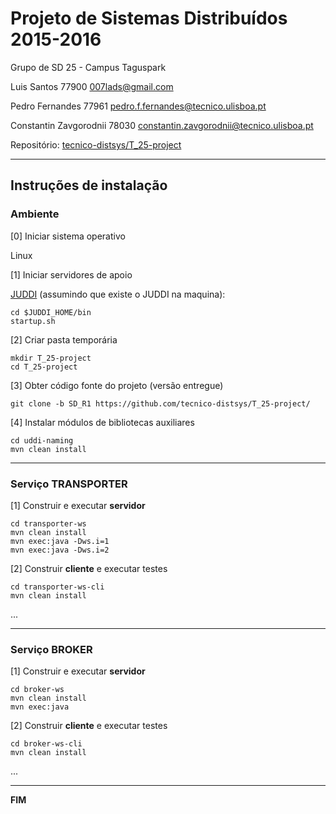 # Projeto de Sistemas Distribuídos 2015-2016 #

Grupo de SD 25 - Campus Taguspark

Luis Santos 77900 007lads@gmail.com

Pedro Fernandes 77961 pedro.f.fernandes@tecnico.ulisboa.pt

Constantin Zavgorodnii 78030 constantin.zavgorodnii@tecnico.ulisboa.pt


Repositório:
[tecnico-distsys/T_25-project](https://github.com/tecnico-distsys/T_25-project)

-------------------------------------------------------------------------------

## Instruções de instalação


### Ambiente

[0] Iniciar sistema operativo

Linux

[1] Iniciar servidores de apoio

[JUDDI](http://disciplinas.tecnico.ulisboa.pt/leic-sod/2015-2016/download/juddi-3.3.2_tomcat-7.0.64_9090.zip) (assumindo que existe o JUDDI na maquina):

```
cd $JUDDI_HOME/bin
startup.sh
```


[2] Criar pasta temporária

```
mkdir T_25-project
cd T_25-project
```


[3] Obter código fonte do projeto (versão entregue)

```
git clone -b SD_R1 https://github.com/tecnico-distsys/T_25-project/
```

[4] Instalar módulos de bibliotecas auxiliares

```
cd uddi-naming
mvn clean install
```


-------------------------------------------------------------------------------

### Serviço TRANSPORTER

[1] Construir e executar **servidor**

```
cd transporter-ws
mvn clean install
mvn exec:java -Dws.i=1
mvn exec:java -Dws.i=2
```

[2] Construir **cliente** e executar testes

```
cd transporter-ws-cli
mvn clean install
```

...


-------------------------------------------------------------------------------

### Serviço BROKER

[1] Construir e executar **servidor**

```
cd broker-ws
mvn clean install
mvn exec:java
```


[2] Construir **cliente** e executar testes

```
cd broker-ws-cli
mvn clean install
```

...

-------------------------------------------------------------------------------
**FIM**
